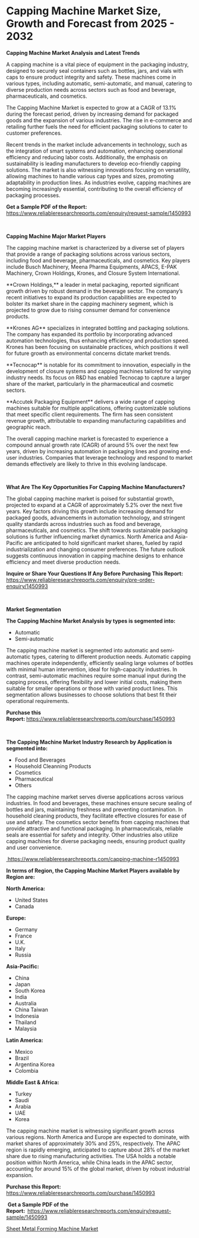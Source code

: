<p><h1>Capping Machine Market Size, Growth and Forecast from 2025 - 2032</h1></p><p><strong>Capping Machine Market Analysis and Latest Trends</strong></p>
<p><p>A capping machine is a vital piece of equipment in the packaging industry, designed to securely seal containers such as bottles, jars, and vials with caps to ensure product integrity and safety. These machines come in various types, including automatic, semi-automatic, and manual, catering to diverse production needs across sectors such as food and beverage, pharmaceuticals, and cosmetics.</p><p>The Capping Machine Market is expected to grow at a CAGR of 13.1% during the forecast period, driven by increasing demand for packaged goods and the expansion of various industries. The rise in e-commerce and retailing further fuels the need for efficient packaging solutions to cater to customer preferences.</p><p>Recent trends in the market include advancements in technology, such as the integration of smart systems and automation, enhancing operational efficiency and reducing labor costs. Additionally, the emphasis on sustainability is leading manufacturers to develop eco-friendly capping solutions. The market is also witnessing innovations focusing on versatility, allowing machines to handle various cap types and sizes, promoting adaptability in production lines. As industries evolve, capping machines are becoming increasingly essential, contributing to the overall efficiency of packaging processes.</p></p>
<p><strong>Get a Sample PDF of the Report:&nbsp;</strong> <a href="https://www.reliableresearchreports.com/enquiry/request-sample/1450993?utm_campaign=2208&utm_medium=2&utm_source=Github&utm_content=ia&utm_term=09042025&utm_id=capping-machine">https://www.reliableresearchreports.com/enquiry/request-sample/1450993</a></p>
<p>&nbsp;</p>
<p><strong>Capping Machine Major Market Players</strong></p>
<p><p>The capping machine market is characterized by a diverse set of players that provide a range of packaging solutions across various sectors, including food and beverage, pharmaceuticals, and cosmetics. Key players include Busch Machinery, Meena Pharma Equipments, APACS, E-PAK Machinery, Crown Holdings, Krones, and Closure System International.</p><p>**Crown Holdings,** a leader in metal packaging, reported significant growth driven by robust demand in the beverage sector. The company’s recent initiatives to expand its production capabilities are expected to bolster its market share in the capping machinery segment, which is projected to grow due to rising consumer demand for convenience products. </p><p>**Krones AG** specializes in integrated bottling and packaging solutions. The company has expanded its portfolio by incorporating advanced automation technologies, thus enhancing efficiency and production speed. Krones has been focusing on sustainable practices, which positions it well for future growth as environmental concerns dictate market trends.</p><p>**Tecnocap** is notable for its commitment to innovation, especially in the development of closure systems and capping machines tailored for varying industry needs. Its focus on R&D has enabled Tecnocap to capture a larger share of the market, particularly in the pharmaceutical and cosmetic sectors.</p><p>**Accutek Packaging Equipment** delivers a wide range of capping machines suitable for multiple applications, offering customizable solutions that meet specific client requirements. The firm has seen consistent revenue growth, attributable to expanding manufacturing capabilities and geographic reach.</p><p>The overall capping machine market is forecasted to experience a compound annual growth rate (CAGR) of around 5% over the next few years, driven by increasing automation in packaging lines and growing end-user industries. Companies that leverage technology and respond to market demands effectively are likely to thrive in this evolving landscape.</p></p>
<p>&nbsp;</p>
<p><strong>What Are The Key Opportunities For Capping Machine Manufacturers?</strong></p>
<p><p>The global capping machine market is poised for substantial growth, projected to expand at a CAGR of approximately 5.2% over the next five years. Key factors driving this growth include increasing demand for packaged goods, advancements in automation technology, and stringent quality standards across industries such as food and beverage, pharmaceuticals, and cosmetics. The shift towards sustainable packaging solutions is further influencing market dynamics. North America and Asia-Pacific are anticipated to hold significant market shares, fueled by rapid industrialization and changing consumer preferences. The future outlook suggests continuous innovation in capping machine designs to enhance efficiency and meet diverse production needs.</p></p>
<p><strong>Inquire or Share Your Questions If Any Before Purchasing This Report:</strong> <a href="https://www.reliableresearchreports.com/enquiry/pre-order-enquiry/1450993?utm_campaign=2208&utm_medium=2&utm_source=Github&utm_content=ia&utm_term=09042025&utm_id=capping-machine">https://www.reliableresearchreports.com/enquiry/pre-order-enquiry/1450993</a></p>
<p>&nbsp;</p>
<p><strong>Market Segmentation</strong></p>
<p><strong>The Capping Machine Market Analysis by types is segmented into:</strong></p>
<p><ul><li>Automatic</li><li>Semi-automatic</li></ul></p>
<p><p>The capping machine market is segmented into automatic and semi-automatic types, catering to different production needs. Automatic capping machines operate independently, efficiently sealing large volumes of bottles with minimal human intervention, ideal for high-capacity industries. In contrast, semi-automatic machines require some manual input during the capping process, offering flexibility and lower initial costs, making them suitable for smaller operations or those with varied product lines. This segmentation allows businesses to choose solutions that best fit their operational requirements.</p></p>
<p><strong>Purchase this Report:&nbsp;</strong><a href="https://www.reliableresearchreports.com/purchase/1450993?utm_campaign=2208&utm_medium=2&utm_source=Github&utm_content=ia&utm_term=09042025&utm_id=capping-machine">https://www.reliableresearchreports.com/purchase/1450993</a></p>
<p>&nbsp;</p>
<p><strong>The Capping Machine Market Industry Research by Application is segmented into:</strong></p>
<p><ul><li>Food and Beverages</li><li>Household Cleanning Products</li><li>Cosmetics</li><li>Pharmaceutical</li><li>Others</li></ul></p>
<p><p>The capping machine market serves diverse applications across various industries. In food and beverages, these machines ensure secure sealing of bottles and jars, maintaining freshness and preventing contamination. In household cleaning products, they facilitate effective closures for ease of use and safety. The cosmetics sector benefits from capping machines that provide attractive and functional packaging. In pharmaceuticals, reliable seals are essential for safety and integrity. Other industries also utilize capping machines for diverse packaging needs, ensuring product quality and user convenience.</p></p>
<p><a href="https://www.reliableresearchreports.com/capping-machine-r1450993?utm_campaign=2208&utm_medium=2&utm_source=Github&utm_content=ia&utm_term=09042025&utm_id=capping-machine">&nbsp;https://www.reliableresearchreports.com/capping-machine-r1450993</a></p>
<p><strong>In terms of Region, the Capping Machine Market Players available by Region are:</strong></p>
<p>
    <p> <strong> North America: </strong>
        <ul>
            <li>United States</li>
            <li>Canada</li>
        </ul>
        </p> 
    <p> <strong> Europe: </strong>
        <ul>
            <li>Germany</li>
            <li>France</li>
            <li>U.K.</li>
            <li>Italy</li>
            <li>Russia</li>
        </ul>
        </p> 
    <p> <strong> Asia-Pacific: </strong>
        <ul>
            <li>China</li>
            <li>Japan</li>
            <li>South Korea</li>
            <li>India</li>
            <li>Australia</li>
            <li>China Taiwan</li>
            <li>Indonesia</li>
            <li>Thailand</li>
            <li>Malaysia</li>
        </ul>
        </p> 
    <p> <strong> Latin America: </strong>
        <ul>
            <li>Mexico</li>
            <li>Brazil</li>
            <li>Argentina Korea</li>
            <li>Colombia</li>
        </ul>
        </p> 
    <p> <strong> Middle East & Africa: </strong>
        <ul>
            <li>Turkey</li>
            <li>Saudi</li>
            <li>Arabia</li>
            <li>UAE</li>
            <li>Korea</li>
        </ul>
    </p>
    </p>
<p><p>The capping machine market is witnessing significant growth across various regions. North America and Europe are expected to dominate, with market shares of approximately 30% and 25%, respectively. The APAC region is rapidly emerging, anticipated to capture about 28% of the market share due to rising manufacturing activities. The USA holds a notable position within North America, while China leads in the APAC sector, accounting for around 15% of the global market, driven by robust industrial expansion.</p></p>
<p><strong>Purchase this Report: </strong><a href="https://www.reliableresearchreports.com/purchase/1450993?utm_campaign=2208&utm_medium=2&utm_source=Github&utm_content=ia&utm_term=09042025&utm_id=capping-machine">https://www.reliableresearchreports.com/purchase/1450993</a></p>
<p>&nbsp;<strong>Get a Sample PDF of the Report:&nbsp;&nbsp;</strong><a href="https://www.reliableresearchreports.com/enquiry/request-sample/1450993?utm_campaign=2208&utm_medium=2&utm_source=Github&utm_content=ia&utm_term=09042025&utm_id=capping-machine">https://www.reliableresearchreports.com/enquiry/request-sample/1450993</a></p>
<p><strong></strong></p>
<p><p><a href="https://github.com/nathandecarvalho/Market-Research-Report-List-6/blob/main/sheet-metal-forming-machine-market.md?utm_campaign=2208&utm_medium=2&utm_source=Github&utm_content=ia&utm_term=09042025&utm_id=capping-machine">Sheet Metal Forming Machine Market</a></p></p>
